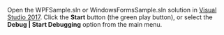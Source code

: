 Open the WPFSample.sln or WindowsFormsSample.sln solution in [Visual Studio 2017](https://www.visualstudio.com/vs/). Click the **Start** button (the green play button), or select the **Debug | Start Debugging** option from the main menu.